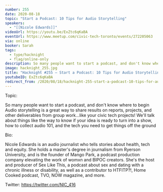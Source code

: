 ```yaml
---
number: 255
date: 2020-08-18
topic: "Start a Podcast: 10 Tips for Audio Storytelling"
speakers:
  - "[[Nicole Edwards]]"
videoUrl: https://youtu.be/ExZtc6qKaBA
eventUrl: https://www.meetup.com/civic-tech-toronto/events/272205063
via: online
booker: Sarah
tags:
  - type/hacknight
  - flag/online-only
description: So many people want to start a podcast, and don't know where to begin Audio storytelling is a great way to share results on reports, projects, and other deliverables from group work...like your civic tech projects! We'll talk about things like the way to know if your idea is ready to turn into a show, how to collect audio 101, and the tech you need to get things off the ground
image: hacknight_255.jpg
title: "Hacknight #255 – Start a Podcast: 10 Tips for Audio Storytelling"
youtubeID: ExZtc6qKaBA
redirect_from: /2020/08/18/hacknight-255-start-a-podcast-10-tips-for-audio-storytelling-with-nicole-edwards/
---
```


Topic:

So many people want to start a podcast, and don't know where to begin Audio storytelling is a great way to share results on reports, projects, and other deliverables from group work...like your civic tech projects! We'll talk about things like the way to know if your idea is ready to turn into a show, how to collect audio 101, and the tech you need to get things off the ground

Bio:

Nicole Edwards is an audio journalist who tells stories about health, tech and equity. She holds a master's degree in journalism from Ryerson University, and is the founder of Mango Park, a podcast production company elevating the work of womxn and BIPOC creators. She's the host and producer of Sex Like This, a podcast about sex and dating with a chronic illness or disability, as well as a contributor to HTFITP?!, Home Cooked podcast, TVO, NOW magazine, and more.

Twitter: https://twitter.com/NIC_416
